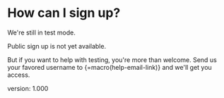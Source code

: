 # How can I sign up?

We're still in test mode.

Public sign up is not yet available.

But if you want to help with testing, you're more than welcome.
Send us your favored username to {=macro(help-email-link)} and we'll get you access.

version: 1.000
